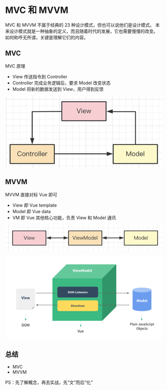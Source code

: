 # MVC 和 MVVM

MVC 和 MVVM 不属于经典的 23 种设计模式，但也可以说他们是设计模式。
本来设计模式就是一种抽象的定义，而且随着时代的发展，它也需要慢慢的改变。
如何称呼无所谓，关键是理解它们的内容。

## MVC

MVC 原理
- View 传送指令到 Controller
- Controller 完成业务逻辑后，要求 Model 改变状态
- Model 将新的数据发送到 View，用户得到反馈

![](./img/MVC.png)

## MVVM

MVVM 直接对标 Vue 即可
- View 即 Vue template
- Model 即 Vue data
- VM 即 Vue 其他核心功能，负责 View 和 Model 通讯

![](./img/MVVM.png)

![](./img/vue-mvvm.png)

## 总结

- MVC
- MVVM

PS：先了解概念，再去实战，先“文”而后“化”
